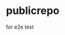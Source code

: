 # publicrepo
for e2e test






































































































































































































































































































































































































































































































































































































































































































































































































































































































































































































































































































































































































































































































































































































































































































































































































































































































































































































































































































































































































































































































































































































































































































































































































































































































































































































































































































































































































































































































































































































































































































































































































































































































































































































































































































































































































































































































































